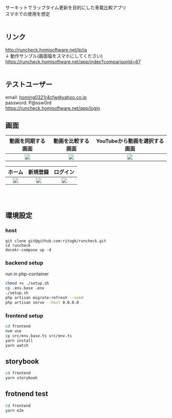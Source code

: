 サーキットでラップタイム更新を目的にした車載比較アプリ<br>
スマホでの使用を想定<br>
<br>

## リンク
http://runcheck.homisoftware.net/lp/ja <br>
↓ 動作サンプル(画面幅をスマホにしてください)<br>
https://runcheck.homisoftware.net/app/index?comparisonId=67<br>
<br>

## テストユーザー
email: homing0321r4cfw@yahoo.co.jp  
password: P@ssw0rd  
https://runcheck.homisoftware.net/app/login  

## 画面



| 動画を同期する画面 | 動画を比較する画面 | YouTubeから動画を選択する画面 |
| :-: | :-: | :-: |
| <img src="https://github.com/ritogk/runcheck/assets/72111956/385a9f76-f9c1-4771-82c9-cb9d13463790"> | <img src="https://github.com/ritogk/runcheck/assets/72111956/e5da37f9-6702-4cd9-889d-dbfceccbc116"> | <img src="https://github.com/ritogk/runcheck/assets/72111956/87748827-2d3c-4ab7-9f16-0b38dfcf765a"> |


| ホーム | 新規登録 | ログイン |
| :-: | :-: | :-: |
| <img src="https://github.com/ritogk/runcheck/assets/72111956/358c16e9-21e2-43f8-9a0b-bed9ac946846"> | <img src="https://github.com/ritogk/runcheck/assets/72111956/8bb15596-ada8-4d62-bb10-c3ded5129141"> | <img src="https://github.com/ritogk/runcheck/assets/72111956/5704f020-2779-4d99-916d-48af0e28a63a"> |
<br>
<br>

## 環境設定

### host

```
git clone git@github.com:ritogk/runcheck.git
cd runcheck
docekr-compose up -d
```

### backend setup
run in php-container
```sh
chmod +x ./setup.sh
cp .env.base .env
./setup.sh
php artisan migrate:refresh --seed
php artisan serve --host 0.0.0.0
```

### frontend setup
```sh
cd frontend
nvm use
cp src/env.base.ts src/env.ts
yarn install
yarn watch
```

## storybook
```sh
cd frontend
yarn storybook
```

## frotnend test
```sh
cd frontend
yarn e2e
```

<br>
<br>
